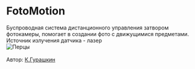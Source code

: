 ﻿# FotoMotion
Буспроводная система дистанционного управления затвором фотокамеры, помогает в создании фото с движущимися предметами. Источник излучения датчика - лазер</br>
![Перцы](https://github.com/CrockoMan/FotoMotion/assets/125302139/363753d9-2168-4ea8-96c7-7e81b7720252)</br>
</br>Автор: [К.Гурашкин](<https://github.com/CrockoMan>)
